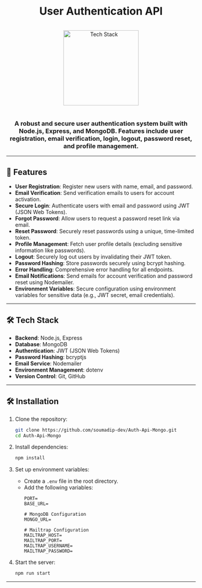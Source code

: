 <h1 align="center">
  <br>
  User Authentication API
  <br>
</h1>

<div align="center">
  <a href="https://github.com/soumadip-dev">
    <img src="https://skillicons.dev/icons?i=nodejs,express,mongodb,github" alt="Tech Stack" width="200" style="padding: 15px 0;">
  </a>
</div>

<h3 align="center">
  A robust and secure user authentication system built with Node.js, Express, and MongoDB. Features include user registration, email verification, login, logout, password reset, and profile management.
</h3>

---

## 🚀 Features

- **User Registration**: Register new users with name, email, and password.
- **Email Verification**: Send verification emails to users for account activation.
- **Secure Login**: Authenticate users with email and password using JWT (JSON Web Tokens).
- **Forgot Password**: Allow users to request a password reset link via email.
- **Reset Password**: Securely reset passwords using a unique, time-limited token.
- **Profile Management**: Fetch user profile details (excluding sensitive information like passwords).
- **Logout**: Securely log out users by invalidating their JWT token.
- **Password Hashing**: Store passwords securely using bcrypt hashing.
- **Error Handling**: Comprehensive error handling for all endpoints.
- **Email Notifications**: Send emails for account verification and password reset using Nodemailer.
- **Environment Variables**: Secure configuration using environment variables for sensitive data (e.g., JWT secret, email credentials).

---

## 🛠️ Tech Stack

- **Backend**: Node.js, Express
- **Database**: MongoDB
- **Authentication**: JWT (JSON Web Tokens)
- **Password Hashing**: bcryptjs
- **Email Service**: Nodemailer
- **Environment Management**: dotenv
- **Version Control**: Git, GitHub

---

## 🛠️ Installation

1. Clone the repository:
   ```bash
   git clone https://github.com/soumadip-dev/Auth-Api-Mongo.git
   cd Auth-Api-Mongo
   ```

2. Install dependencies:
   ```bash
   npm install
   ```

3. Set up environment variables:
   - Create a `.env` file in the root directory.
   - Add the following variables:
     ```env
     PORT=
     BASE_URL=

     # MongoDB Configuration
     MONGO_URL=

     # Mailtrap Configuration
     MAILTRAP_HOST=
     MAILTRAP_PORT=
     MAILTRAP_USERNAME=
     MAILTRAP_PASSWORD=
     ```

4. Start the server:
   ```bash
   npm run start
   ```
---

